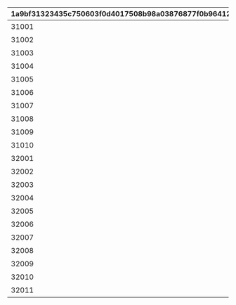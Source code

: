 |1a9bf31323435c750603f0d4017508b98a03876877f0b96412ab69132fc2b695|6bf158e9ebaf3a22397e2934bb0936a9e6579eebdceb21637551a844c2bf593c|3216ab5b01c32f249a8d16795ae1085437e03631c6c2ad3d10c7bcd404c3d1f6|4b7953a70c6b413f647a811b9646ac353b46b12f2c9eb7bbdbea90b849d6ddfe|b40611509406abb05f7903479cf3298483d4c4447f32979c8475905e1300b79a|2e94f33ed39cb9a62a0ef9723315017c36417c2f014f4afb9bd8515dac9da866|0ae00d0bb80d77edd087b7168f01d4bee8757cfa0338ba4fc8c177bfd7c75fca|7cb3a89f3945170a8ca65584293c1b3d89392ee2cf60184ce678f4b672ca4b58|41d329012f1435d653810227c5ac7442f6d68aa1a6d197db259d443dae1c67f0|5df820e980e3ea4e7ba7bdf20de2f383af1667121a8ecdec435486ab477dc3de|aa3212a901518a12999e770efd0df4bff3f6b27ea225cdedd1542a09e62e5040|0d66bc0dfe8d3d18415846bd7aa20aea79f71bcf9e0d7a5b2ed9722ef3493edf|4d206d1cd84f4333c6f9f862041994e0a1221f132560a1a1c6ed05aab56df368|2933dd46cd076a05c834e88f92aa4bc4a795edeca2def654fb8f7ff8dc64be8e|c1ce759a2495b45c41379b676da382a327747b0b8f9f6d5d8389906035f6b245|
| --- | --- | --- | --- | --- | --- | --- | --- | --- | --- | --- | --- | --- | --- | --- |
|31001|4003001|195|200010|11002012|4003002|雲をつらぬく山脈|雲海の山脈|400|10|0|400|501010001|1|45|
|31002|4003003|-110|200020|11005013|4003004|深い森の奥に存在する1本の大樹|密林の大樹|300|10|0|300|501010002|1|30|
|31003|4003005|-570|200030|11007014|4003006|断崖絶壁で発見された遺跡|断崖の遺跡|200|10|0|200|501010003|1|-190|
|31004|4003007|750|200040|11011017|4003008|大海原にそびえる謎の巨塔|蒼海の孤塔|100|10|0|100|501010004|1|-30|
|31005|4003009|465|200050|11014014|4003010|瘴気渦巻く常闇の孤峰|毒瘴の闇稜|100|10|0|100|501010005|1|20|
|31006|4003011|360|200060|11026014|4003012|厳峰に佇む竜の寝床|緑竜の骸嶺|100|10|0|100|501010006|1|90|
|31007|4003013|130|200070|11035014|4003014|天空の番人が静かに眠る聖城|天上の浮城|100|10|0|100|501010007|1|90|
|31008|4003017|-50|200080|11047014|4003018|砂の大瀑布が落ちゆく果ての都|砂瀑の底都|100|10|0|100|501010008|1|120|
|31009|4003019|-360|200090|11057014|4003020|紺碧の底に君臨する海王の城砦|紺碧の王砦|100|10|0|100|501010009|1|70|
|31010|4003021|0|0|11062014|4003022|四季彩りし霊狐の仙境|四彩の霊峰|100|10|0|0|501010010|1|0|
|32001|4003015|0|0|0|4003016|期間限定ダンジョンの踏破に挑戦|スペシャルダンジョン|100|10|31006|100|0|1|0|
|32002|0|0|0|0|0|期間限定ダンジョンの踏破に挑戦|スペシャルダンジョン|100|10|31006|100|0|1|0|
|32003|0|0|0|0|0|期間限定ダンジョンの踏破に挑戦|スペシャルダンジョン|100|10|31006|100|0|1|0|
|32004|0|0|0|0|0|期間限定ダンジョンの踏破に挑戦|スペシャルダンジョン|100|10|31006|100|0|1|0|
|32005|0|0|0|0|0|期間限定ダンジョンの踏破に挑戦|スペシャルダンジョン|100|10|31006|100|0|1|0|
|32006|0|0|0|0|0|期間限定ダンジョンの踏破に挑戦|スペシャルダンジョン|100|10|31006|100|0|1|0|
|32007|0|0|0|0|0|期間限定ダンジョンの踏破に挑戦|スペシャルダンジョン|100|10|31006|100|0|1|0|
|32008|0|0|0|0|0|期間限定ダンジョンの踏破に挑戦|スペシャルダンジョン|100|10|31006|100|0|1|0|
|32009|0|0|0|0|0|期間限定ダンジョンの踏破に挑戦|スペシャルダンジョン|100|10|31006|100|0|1|0|
|32010|0|0|0|0|0|期間限定ダンジョンの踏破に挑戦|スペシャルダンジョン|100|10|31006|100|0|1|0|
|32011|0|0|0|0|0|期間限定ダンジョンの踏破に挑戦|スペシャルダンジョン|100|10|31006|100|0|1|0|